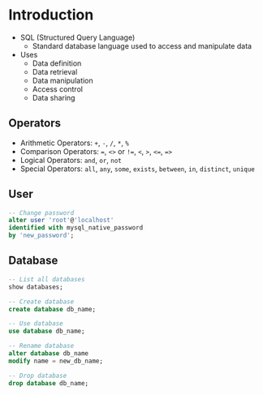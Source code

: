 # Introduction
- SQL (Structured Query Language)
    - Standard database language used to access and manipulate data
- Uses
    - Data definition
    - Data retrieval
    - Data manipulation
    - Access control
    - Data sharing

## Operators
- Arithmetic Operators: `+`, `-`, `/`, `*`, `%`
- Comparison Operators: `=`, `<>` or `!=`, `<`, `>`, `<=`, `=>`
- Logical Operators: `and`, `or`, `not`
- Special Operators: `all`, `any`, `some`, `exists`, `between`, `in`, `distinct`, `unique`

## User
```sql
-- Change password
alter user 'root'@'localhost'
identified with mysql_native_password
by 'new_password';
```

## Database
```sql
-- List all databases
show databases;

-- Create database
create database db_name;

-- Use database
use database db_name;

-- Rename database
alter database db_name
modify name = new_db_name;

-- Drop database
drop database db_name;
```
